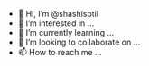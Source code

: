 - 👋 Hi, I’m @shashisptil
- 👀 I’m interested in ...
- 🌱 I’m currently learning ...
- 💞️ I’m looking to collaborate on ...
- 📫 How to reach me ...

<!---
shashisptil/shashisptil is a ✨ special ✨ repository because its `README.md` (this file) appears on your GitHub profile.
You can click the Preview link to take a look at your changes.
--->
